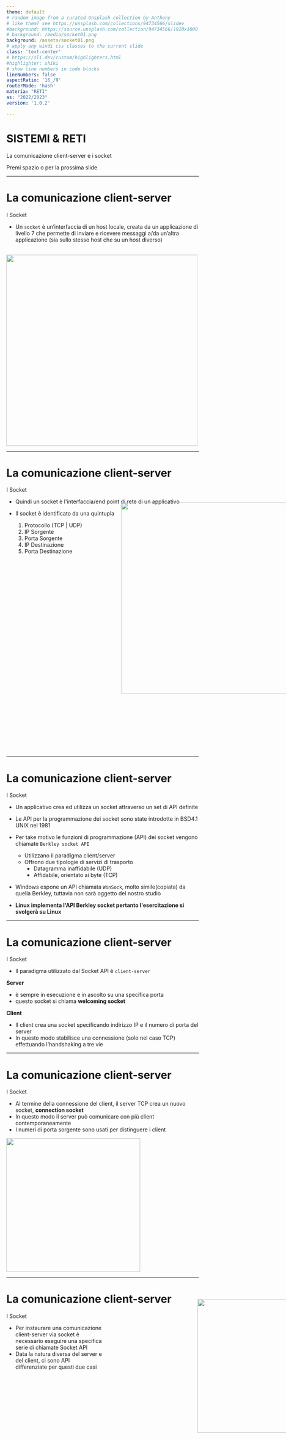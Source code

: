 ```yaml
---
theme: default
# random image from a curated Unsplash collection by Anthony
# like them? see https://unsplash.com/collections/94734566/slidev
#background: https://source.unsplash.com/collection/94734566/1920x1080
# background: /media/socket01.png
background: /assets/socket01.png
# apply any windi css classes to the current slide
class: 'text-center'
# https://sli.dev/custom/highlighters.html
#highlighter: shiki
# show line numbers in code blocks
lineNumbers: false
aspectRatio: '16_/9'
routerMode: 'hash'
materia: "RETI"
as: "2022/2023"
version: '1.0.2'

---  
```


# SISTEMI & RETI

La comunicazione client-server e i socket

<div class="pt-12">
  <span class="px-2 py-1">
    Premi spazio o <carbon:arrow-right class="inline"/> per la prossima slide
  </span>
</div>


--- 

# La comunicazione client-server 

I Socket

- Un `socket` è un’interfaccia di un host locale, creata da un applicazione di livello 7 che permette di inviare e ricevere messaggi a/da un’altra  applicazione (sia sullo stesso host che su un host diverso)

<br>
<img src="/media/socket02.png" style="margin:auto;" width="500">

--- 

# La comunicazione client-server 

I Socket

- Quindi un socket è l'interfaccia/end point di rete di un applicativo

- Il socket è identificato da una quintupla
  1. Protocollo (TCP | UDP)
  2. IP Sorgente
  3. Porta Sorgente
  4. IP Destinazione
  5. Porta Destinazione

<img src="/media/socket03.png" style="position:relative;top: -150px; left:300px;" width="500">


--- 

# La comunicazione client-server 

I Socket

- Un applicativo crea ed utilizza un socket attraverso un set di API definite

- Le API per la programmazione dei socket sono state introdotte in BSD4.1 UNIX nel 1981
- Per take motivo le funzioni di programmazione (API) dei socket vengono chiamate `Berkley socket API`
  - Utilizzano il paradigma client/server
  - Offrono due tipologie di servizi di trasporto
    - Datagramma inaffidabile (UDP)
    - Affidabile, orientato ai byte (TCP)

- Windows espone un API chiamata `WinSock`, molto simile(copiata) da quella Berkley, tuttavia non sarà oggetto del nostro studio
- **Linux implementa l'API Berkley socket pertanto l'esercitazione si svolgerà su Linux**

--- 

# La comunicazione client-server 

I Socket

- Il paradigma utilizzato dal Socket API è `client-server`

**Server**
- è sempre in esecuzione e in ascolto su una specifica porta
- questo socket si chiama **welcoming socket** 

**Client**
- Il client crea una socket specificando indirizzo IP e il numero di porta del server
- In questo modo stabilisce una connessione (solo nel caso TCP) effettuando l'handshaking a tre vie

--- 

# La comunicazione client-server 

I Socket

- Al termine della connessione del client, il server TCP crea un nuovo socket, **connection socket**
- In questo modo il server può comunicare con più client contemporaneamente
- I numeri di porta sorgente sono usati per distinguere i client

<img src="/media/socket04.png" style="margin:auto;" width="350">

--- 

# La comunicazione client-server 

I Socket

<div style="width: 50%;">

- Per instaurare una comunicazione client-server via socket è necessario eseguire una specifica serie di chiamate Socket API
- Data la natura diversa del server e del client, ci sono API differenziate per questi due casi

</div>

<img src="/media/socket05.png" style="position: relative; top: -200px; left: 500px;" width="350">

--- 

# La comunicazione client-server 

I Socket

- **socket()**: crea un nuovo end-point di comunicazione
- **bind()**: associa un indirizzo IP locale a un socket
- **listen()**: si mette in ascolto per nuove connessioni al socket (non bloccante)
- **connect()**: inizia una connessione TCP verso un socket (3 way hand-shake)
- **accept()**: rimane in attesa di una nuova connessione da un client (bloccante)
- **recv()**: riceve un messaggio da un socket
- **send()**: invia unmessaggio su un socket
- **close()**: chiude il file descriptor (socket)


--- 

# La comunicazione client-server 

I Socket

- Il manuale dei socket si legge con

```bash
> man 7 ip

SYNOPSIS
       #include <sys/socket.h>
       #include <netinet/in.h>
       #include <netinet/ip.h> /* superset of previous */

       tcp_socket = socket(AF_INET, SOCK_STREAM, 0);
       udp_socket = socket(AF_INET, SOCK_DGRAM, 0);

DESCRIPTION
       Linux implements the Internet Protocol, version 4, described in RFC 791 and RFC 1122.  

```

- Il manuale è esaustivo e fornisce tutte le informazioni necessarie per programmare con i socket in C
- Analizziamo ora le principali API
  
--- 

# La comunicazione client-server 

Socket API

`socket` - `man socket` - client/server

```c
int socket(int domain, int type, int protocol);
```

***crea un endpoint (socket) per la comunicazione con un altro processo remoto e restituisce un file descriptor (everything is a file in UNIX)***

- **domain**: dominio di comunicazione (**AF_INET**) per i socket IP
- **type**: tipo di socket (**SOCK_STREAM**) per TCP e (**SOCK_DGRAM**) per UDP
- **protocol**: protocollo da usare in funzione del dominio. (vedi  /usr/include/netinet/in.h e /etc/protocols)
- **return value**: -1 in caso di errore, file descriptor del socket in caso positivo 

--- 

# La comunicazione client-server 

Socket API

`bind` - `man bind` - server

```c
int bind(int sockfd, const struct sockaddr *addr, socklen_t addrlen);
```

***associa un indirizzo IP ad un socket esistente***

- **sockfd**: il file descriptor del socket precedentemente creato
- **addr**: indirizzo e porta da associare (bind) al socket
- **addrlen**: specifica la lunghezza dell'indirizzo. 
- **return value**: -1 in caso di errore, 0 in caso positivo
  
--- 

# La comunicazione client-server 

Socket API

`bind` - `man bind` - server

```c
struct sockaddr *addr
```

- è una struttura generica che va bene per ogni famiglia di indirizzi
- è necessario fare il cast
- per gli indirizzi IP la struttura da usare è

```c
struct sockaddr_in
  {
    sa_family_t  sin_family;  /* Famiglia di indirizzi */
    in_port_t sin_port;		    /* Numero di porta  in network byte order*/
    struct in_addr sin_addr;  /* Indirizzo IP in network byte order*/

    /* Padding alle dimensioni di  `struct sockaddr'.  */
    unsigned char sin_zero[];
  };
```

--- 

# La comunicazione client-server 

endianess

<img src="/media/socket06.jpg" style="position: relative; top: 0px; left: 0px;" width="450">
<img src="/media/socket07.png" style="position: relative; top: -250px; left: 500px;" width="350">

<div style="position:relative; top: -200px;">

> I termini big-endian e little-endian derivano dai nomi di due popolazioni che abitavano le favolose isole di Lilliput e Blefuscu. Queste erano entrate in rivalità per il modo in cui aprivano le uova - rompendo la punta o il fondo: a Lilliput, per editto dell'imperatore il cui figlio una volta si tagliò aprendo un uovo dall'estremità più grande, fu ordinato di aprire le uova dall'estremità più corta (little endians); a Blefuscu si rifugiarono gli oppositori che volevano conservare la tradizione di rompere le uova dall'estremità più grande (big endians). A causa di questa differenza e della sua legittimazione imperiale era scoppiata tra le due isole una guerra sanguinosa.

</div>

--- 

# La comunicazione client-server 

endianess

<div style="width: 60%;">

- In una memoria i byte di una parola possono essere immagazzinati in due modi distinti in base all'ordine

<br>

**BIG ENDIAN** 
- immagazznina prima, ad indirizzi più bassi la parte più significativa  (MSB) (Big End)

<br>

**LITTLE ENDIAN**
- immagazznina prima, ad indirizzi più bassi la parte meno significativa (LSB) (Little End)

</div>

<img src="/media/socket08.png" style="position: relative; top: -400px; left: 550px;" width="350">
<img src="/media/socket09.png" style="position: relative; top: -400px; left: 550px;" width="350">

--- 

# La comunicazione client-server 

endianess

- Quindi un numero, per esempio su 16 bit, rappresentato in big endian ha un valore diverso rispetto allo stesso numero rappresentato in little endian

**0xA5F2**

- BIG ENDIAN: 0xA5F2 --> F2A5 = 61117
- LITTLE ENDIAN: 0x A5F2 --> A5F2 = 42482

**Pertanto è fondamentale conoscere l'endianess di un sistema**
- Tradizionalmente:
  -  le CPU Intel e DEC sono little endian
  - Mentre le CPU IBM, Sun, Motorola sono Big Endian
- ARM supporta entrambe le opzioni

--- 

# La comunicazione client-server 

host vs network byte order

- Quindi in una comunicazione di rete, quale tipo di endianess ha il mittente e quale tipo il ricevente?
- E' chiaro che se mittente e ricevente utilizzano endianess differenti la comunicazione risulterà incorretta
  - il mittente little endian invia una word 0xA5F2 per rappresentare il numero 42482 mentre il ricevente bigendian penserà di aver ricevuto 61117


- Per tale motivo, è stato definito un metodo per rappresentare i numeri in modo indipendente dall'architettura HW, nominato `NETWORK ORDER`

<br>

<div style="background: green; color:yellow;padding: 2rem;font-size:2rem;">
Il <b>NETWORK ORDER</b> è convenzionalmente definito come BIG ENDIAN
</div>


--- 

# La comunicazione client-server 

host vs network byte order

<div style="width:50%;">

- Quindi utilizzando il **NETWORK ORDER** per le comunicazioni di rete si possono traferire le informazioni correttamente indipendentemente dall'endianess degli host coinvolti
- Pertanto due host, uno little endian e uno big endian, possono comunicare senza problemi adottando il NETWORK ORDER
- Per uno dei due host il network order coincide con l'endianess nativa. L'altro host deve tradurre i valori prima di inviarli e dopo averli ricevuti

</div>

<img src="/media/socket10.png" style="position: relative; top: -300px; left: 450px;" width="500">


--- 

# La comunicazione client-server 

host vs network byte order

- La libreria C mette a disposizioni una serie di funzione adibite esattamente allo scopo di convertire da host a network byte order e viceversa

<div style="width:60%;">

- **htonl()** 
  
  converte un unsigned long da host a network order
- **htons()** 
  
  converte un unsigned short da host a network order
- **ntohl()** 
  
  converte un unsigned long da network a host
- **ntohs()** 
  
  converte un unsigned short da network a host

</div>

<img src="/media/socket11.png" style="position: relative; top: -300px; left: 500px;" width="400">

--- 

# Esercizio 1 

Conversione host vs network byte order

- scrivere un programma in C che:
  -  converta i seguenti numeri su 16 bit da host a network order e stampi la conversione sulla console in formato esadecimale:
     - 1000
     - 12890
     - 54163
     - 34012
     - 62984
--- 

# Esercizio 1 

Conversione host vs network byte order

- converta i seguenti numeri su 16 bit da network a  host order e stampi la conversione sulla console in formato esadecimale:
  - 19875
  - 5499
  - 59821
  - 43120
  - 26489
- consegnare il codice in C senza errori e che compila correttamente
- consegnare il file .c su github con il seguente nome: *|cognome|_es1_byte_order.c*

--- 

# La comunicazione client-server 

Socket API

`listen` - `man listen` - server

```c
int listen(int sockfd, int backlog);
```

***mette il socket in ascolto e quindi in attesa di connessioni in entrara***


- **sockfd**: il file descriptor del socket precedentemente creato
- **backlog**: specifica la luinghezza della coda di attesa delle richieste di connessione
-  **return value**: -1 in caso di errore, 0 in caso positivo

--- 

# La comunicazione client-server 

Socket API

`connect` - `man connect` - client

```c
int connect(int sockfd, const struct sockaddr *addr, socklen_t addrlen);
```

***crea una connessione tra il socket locale e quello remoto***


- **sockfd**: il file descriptor del socket precedentemente creato
- **addr**: indirizzo e porta del socket remoto
- **addrlen**: specifica la lunghezza dell'indirizzo. 
- **return value**: -1 in caso di errore, 0 in caso positivo

- In caso di socket UDP, addr rappresenta l'indirizzo e porta a cui inviare il datagram
  
--- 

# La comunicazione client-server 

Socket API

`accept` - `man accept` - server

```c
 int accept(int sockfd, struct sockaddr *addr, socklen_t *addrlen);
```

***accetta la prima richiesta, presente in coda di listening e crea la connessione (socket connesso) con il socket remoto***

- **sockfd**: il file descriptor del socket precedentemente creato
- **addr**: indirizzo e porta del socket locale e remoto
- **addrlen**: dimensione dell'indirizzo addr
- **return value**: -1 in caso di errore, socket descriptor del socket connesso
  
- **Questa chiamata, per default, è bloccante e blocca il processo finchè non sarà presente una richiesta nella coda di listening**

--- 

# La comunicazione client-server 

Socket API

`recv` - `man recv` - client/server

```c
ssize_t recv(int sockfd, void *buf, size_t len, int flags);
```

***riceve un messaggio da un socket***


- **sockfd**: socket descriptor del connection socket
- **buf**: buffer di ricezione in cui memorizzare il messaggio ricevuto
- **len**: dimensione del buffer di ricezione. Deve avere capienza sufficiente per tutto il messaggio pena la perdita dei byte in eccesso
- **flags**: abilità funzionalità avanzate
- **return value**: -1 in caso di errore locale oppure il numero di byte ricevuti dal socket
  
- al posto di recv si può utilizzare `read` in quanto conf flag = 0 è esattamente uguale (everything is a file in UNIX)
--- 

# La comunicazione client-server 

Socket API

`send` - `man send` - client/server

```c
ssize_t send(int sockfd, const void *buf, size_t len, int flags);
```

***invia un messaggio su un socket***

- **sockfd**: socket descriptor del connection socket
- **buf**: buffer di trasmissione 
- **len**: dimensione del buffer di trasmissione. Deve avere dimensione inferiore o uguale alla massima lunghezza del campo dati TCP/UDP
- **flags**: abilità funzionalità avanzate
- **return value**: -1 in caso di errore locale oppure il numero di byte inviati
  
- al posto di send si può utilizzare `write` in quanto con flag = 0 è esattamente uguale (everything is a file in UNIX)

--- 

# La comunicazione client-server 

Socket API

- Vediamo in dettaglio l'implementazione di un server TCP tramite le API Berkley Socket

[Qui il codice completo del server TCP](https://gist.github.com/profmancusoa/f208669e997ae6c1162e42b10357b59f)

<br>

```c
int main(int argc, char **argv) 
{
    unsigned short tcp_port; /* TCP port in ascolto */
    int socket_fd;           /* welcoming socket file descriptor */
    int connection_fd;       /* connection socket file descriptor */
    char buf[BUFSIZE];       /* RX buffer */
    int msg_size;            /* dimensione messaggio ricevuto */

    /* Verifico la presenza del parametro porta e lo leggo*/ 
    if(argc ! = 2) {
        printf("uso: %s <porta>\n", argv[0]);
        exit(1);
    }
    ...
```

--- 

# La comunicazione client-server 

Socket API

- Vediamo in dettaglio l'implementazione di un client TCP tramite le API Berkley Socket

[Qui il codice completo del client TCP](https://gist.github.com/profmancusoa/2b03a41a010822ef514b5ad5e284374a)

<br>

```c
int main(int argc, char **argv) 
{
    unsigned short tcp_port; /* porta tcp di destinazione */
    char *ip;                /* indirizzo ip di destinazione */
    int socket_fd;           /* connection socket */    
    int byte_sent;           /* numero byte inviati */

    /* Verifico la presenza dei parametre IP e porta */ 
    if(argc != 4) {
        printf("uso: %s <IP> <porta> <string>\n", argv[0]);
        exit(1);
    }
    ...
```

--- 

# Esercizio 2

TCP echo server

> Un echo server è un'applicazione di rete che serve per testare il corretto funzionamento di una connessione tra client e server. Consiste in un server TCP che invia al client esattamente il testo che ha ricevuto dal client stesso.

- scrivere un programma in C che:
  - implementi un echo server TCP
  
- consegnare il codice in C senza errori e che compila correttamente
- consegnare il file .c su github con il seguente nome: *|cognome|_echo_server_tcp.c*

--- 

# Esercizio 3

TCP echo client

> Un echo server è un'applicazione di rete che serve per testare il corretto funzionamento di una connessione tra client e server. Consiste in un server TCP che invia al client esattamente il testo che ha ricevuto dal client stesso.

- scrivere un programma in C che:
  - implementi un echo client TCP
  
- consegnare il codice in C senza errori e che compila correttamente
- consegnare il file .c su github con il seguente nome:  *|cognome|_echo_client_tcp.c*

--- 

# Esercizio 4

TCP Socket

- tramite lo sniffer di rete (Wireshark) verificare:
  - il 3 way handshake tra client e server per la creazione di una connessione
  - lo scambio dei messaggi da client a server e viceversa
  - il 4 way haddshake per l'abbattimento della connessione
- consegnare il file .pcapng su github con il seguente nome:  *|cognome|_sniff_tcp.pcapng*

--- 

# La comunicazione client-server 

Socket UDP

<div style="width: 50%;">

- Siccome UDP è connectionless client e server per comunicare non devono instaurare la connessione
- Pertanto il flusso tra client e server risulta semplificato
- Alcune delle API usate per TCP non sono quindi più necessarie
  - server: listen() e accept() non servono in quanto non si instaura nessuna connessione e non ci sono richieste da gestire
  - client: connect() per lo stesso motivo non è presente
- Ovviamente il 3 e 4 way handshake non avviene

</div>

<img src="/media/socket13.png" style="position: relative; top: -400px; left: 500px;" width="350">

--- 

# La comunicazione client-server 

Socket API

`recvfrom` - `man recv` - client/server

```c
ssize_t recvfrom(int sockfd, void *buf, size_t len, int flags,
                        struct sockaddr *src_addr, socklen_t *addrlen);
```

***riceve un messaggio da un socket non connesso - Normalmente recv() si usa solo per socket connessi***

- **sockfd**: socket descriptor del connection socket
- **buf**: buffer di ricezione in cui memorizzare il messaggio ricevuto
- **len**: dimensione del buffer di ricezione. Deve avere capienza sufficiente per tutto il messaggio pena la perdita dei byte in eccesso
- **flags**: abilità funzionalità avanzate
- **src_ddr**: indirizzo e porta del client da cui proviene il datagram
- **return value**: -1 in caso di errore locale oppure il numero di byte ricevuti dal socket
  
- al posto di recv si può utilizzare `read` in quanto conf flag = 0 è esattamente uguale (everything is a file in UNIX)
--- 

# La comunicazione client-server 

Socket API

`sendto` - `man send` - client/server

```c
ssize_t sendto(int sockfd, const void *buf, size_t len, int flags,
                      const struct sockaddr *dest_addr, socklen_t addrlen);
```

***invia un messaggio su un socket non connesso - Normalmente send() si usa solo per socket connessi***

- **sockfd**: socket descriptor del connection socket
- **buf**: buffer di trasmissione 
- **len**: dimensione del buffer di trasmissione. Deve avere dimensione inferiore o uguale alla massima lunghezza del campo dati TCP/UDP
- **flags**: abilità funzionalità avanzate
- **dest_addr**: indirizzo e porta del server a cui inviare il datagram
- **return value**: -1 in caso di errore locale oppure il numero di byte inviati
  
- al posto di send si può utilizzare `write` in quanto con flag = 0 è esattamente uguale (everything is a file in UNIX)

--- 

# La comunicazione client-server 

Socket UDP


- Vediamo in dettaglio l'implementazione di un server UDP tramite le API Berkley Socket

[Qui il codice completo del server UDP](https://gist.github.com/profmancusoa/6ea60dad35054fc44d4fc720f7f83962)

<br>

```c
int main(int argc, char **argv) 
{
    unsigned short udp_port; /* UDP port in ascolto */
    int socket_fd;           /* welcoming socket file descriptor */
    char buf[BUFSIZE];       /* RX buffer */
    int msg_size;            /* dimensione messaggio ricevuto */

    /* Verifico la presenza del parametro porta e lo leggo*/ 
    if(argc ! = 2) {
        printf("uso: %s <porta>\n", argv[0]);
        exit(1);
    }
    udp_port = (unsigned short)atoi(argv[1]);
    ...
```

--- 

# La comunicazione client-server 

Socket UDP

- Vediamo in dettaglio l'implementazione di un client UDP tramite le API Berkley Socket

[Qui il codice completo del client UDP](https://gist.github.com/profmancusoa/20d50cd07ef76b52db8558c146347fca)

<br>

```c
int main(int argc, char **argv) 
{
    unsigned short udp_port; /* porta tcp di destinazione */
    char *ip;                /* indirizzo ip di destinazione */
    int socket_fd;           /* connection socket */  
    int byte_sent;           /* numero byte inviati */

    /* Verifico la presenza dei parametre IP e porta */ 
    if(argc != 4) {
        printf("uso: %s <IP> <porta> <string>\n", argv[0]);
        exit(1);
    }
    ...
```

--- 

# Esercizio 5

UDP echo server

- scrivere un programma in C che:
  - implementi un echo server UDP
  
- consegnare il codice in C senza errori e che compila correttamente
- consegnare il file .c su github con il seguente nome: *|cognome|_echo_server_udp.c*

--- 

# Esercizio 6

UDP echo client

- scrivere un programma in C che:
  - implementi un echo client UDP
  
- consegnare il codice in C senza errori e che compila correttamente
- consegnare il file .c su github con il seguente nome:  *|cognome|_echo_client_udp.c*

--- 

# Esercizio 7

UDP Socket

- tramite lo sniffer di rete (Wireshark) verificare:
  - l'asssenza del 3 way handshake tra client e server per la creazione di una connessione
  - lo scambio dei messaggi da client a server e viceversa
  - l'assenza del 4 way haddshake per l'abbattimento della connessione
- consegnare il file .pcapng su github con il seguente nome:  *|cognome|_sniff_udp.pcapng*


--- 

# La comunicazione client-server 

Socket UDP

- Si fornisce solo per completezza la macchina a stati di una connessione TCP


<img src="/media/socket12.png" style="margin: auto;" width="500">

--- 

# La comunicazione client-server 

Socket TCP in Java

- Vediamo in dettaglio l'implementazione di un server TCP tramite in Java

[Qui il codice completo del server TCP](https://gist.github.com/profmancusoa/cdaabf67b7fb2e85d6599ede4ed21551)

<br>

```java
public class tcp_server {
    public static void main(String[] args) {
        ServerSocket server_socket;
        Socket client_connection;
        
        /* Verifico la presenza del parametro porta e lo leggo*/ 
        if (args.length != 1) {
            System.out.println("uso: tcp_server <PORT>");
            return;
        }
    ...
```

--- 

# La comunicazione client-server 

Socket TCP in Java

- Vediamo in dettaglio l'implementazione di un client TCP tramite in Java

[Qui il codice completo del client TCP](https://gist.github.com/profmancusoa/2c0470986963d222f6718c678dcda4c5)

<br>

```java
public class tcp_client {
    public static void main(String[] args) {
        Socket client_socket;
        
        /* Verifico la presenza del parametro porta e lo leggo*/ 
        if (args.length != 3) {
            System.out.println("uso: tcp_client  <IP> <porta> <string>");
            return;
        }
    ...
```

--- 

# Esercizio 8

Java TCP echo server

- scrivere un programma in Java che:
  - implementi un echo server TCP
  
- consegnare il codice in java senza errori e che compila correttamente
- consegnare il file .java su github con il seguente nome: *|cognome|_tcp_server.java*

--- 

# Esercizio 9

Java TCP echo client

- scrivere un programma in Java che:
  - implementi un echo client TCP
  
- consegnare il codice in java senza errori e che compila correttamente
- consegnare il file .java su github con il seguente nome: *|cognome|_tcp_client.java*

--- 

# Esercizio 10

TCP in Java

- utilizzare il server echo TCP in Java 
- utilizzare il client echo TCP in Java
- tramite lo sniffer di rete (Wireshark) verificare:
  - il 3 way handshake tra client e server per la creazione di una connessione
  - lo scambio dei messaggi da client a server e viceversa
  - il 4 way haddshake per l'abbattimento della connessione
- consegnare il file .pcapng su github con il seguente nome:  *|cognome|_sniff_tcp_javasc.pcapng*

--- 

# Esercizio 11

TCP Socket C e Java

- utilizzare il server echo TCP in C 
- utilizzare il client echo TCP in Java
- tramite lo sniffer di rete (Wireshark) verificare:
  - il 3 way handshake tra client e server per la creazione di una connessione
  - lo scambio dei messaggi da client a server e viceversa
  - il 4 way haddshake per l'abbattimento della connessione
- consegnare il file .pcapng su github con il seguente nome:  *|cognome|_sniff_tcp_javac.pcapng*
  
--- 

# Esercizio 12

TCP Socket C e Java

- utilizzare il server echo TCP in Java 
- utilizzare il client echo TCP in C
- tramite lo sniffer di rete (Wireshark) verificare:
  - il 3 way handshake tra client e server per la creazione di una connessione
  - lo scambio dei messaggi da client a server e viceversa
  - il 4 way haddshake per l'abbattimento della connessione
- consegnare il file .pcapng su github con il seguente nome:  *|cognome|_sniff_tcp_javas.pcapng*

